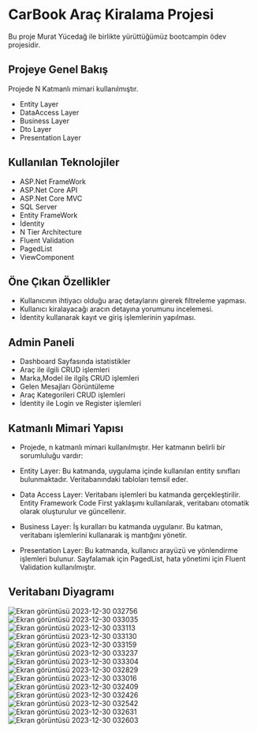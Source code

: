 # CarBook Araç Kiralama Projesi
Bu proje Murat Yücedağ ile birlikte yürüttüğümüz bootcampin ödev projesidir.
## Projeye Genel Bakış
Projede N Katmanlı mimari kullanılmıştır.

* Entity Layer
* DataAccess Layer
* Business Layer
* Dto Layer
* Presentation Layer
## Kullanılan Teknolojiler
* ASP.Net FrameWork
* ASP.Net Core API
* ASP.Net Core MVC
* SQL Server
* Entity FrameWork
* İdentity
* N Tier Architecture
* Fluent Validation
* PagedList
* ViewComponent

## Öne Çıkan Özellikler
* Kullanıcının ihtiyacı olduğu araç detaylarını girerek filtreleme yapması.
* Kullanıcı kiralayacağı aracın detayına yorumunu incelemesi.
* İdentity kullanarak kayıt ve giriş işlemlerinin yapılması.

## Admin Paneli
* Dashboard Sayfasında istatistikler
* Araç  ile ilgili CRUD işlemleri
* Marka,Model ile ilgilş CRUD işlemleri
* Gelen Mesajları Görüntüleme
* Araç Kategorileri CRUD işlemleri
* İdentity ile Login ve Register işlemleri

## Katmanlı Mimari Yapısı
* Projede, n katmanlı mimari kullanılmıştır. Her katmanın belirli bir sorumluluğu vardır:

* Entity Layer: Bu katmanda, uygulama içinde kullanılan entity sınıfları bulunmaktadır. Veritabanındaki tabloları temsil eder.

* Data Access Layer: Veritabanı işlemleri bu katmanda gerçekleştirilir. Entity Framework Code First yaklaşımı kullanılarak, veritabanı otomatik olarak oluşturulur ve güncellenir.

* Business Layer: İş kuralları bu katmanda uygulanır. Bu katman, veritabanı işlemlerini kullanarak iş mantığını yönetir.

* Presentation Layer: Bu katmanda, kullanıcı arayüzü ve yönlendirme işlemleri bulunur. Sayfalamak için PagedList, hata yönetimi için Fluent Validation kullanılmıştır.
## Veritabanı Diyagramı
![Ekran görüntüsü 2023-12-30 032756](https://github.com/Aydinmfatih/CarBook/assets/46519508/2a92af3a-30ce-45a0-aff4-f071d7553233)
![Ekran görüntüsü 2023-12-30 033035](https://github.com/Aydinmfatih/CarBook/assets/46519508/54600fab-1836-4b20-a924-24fdd2f52c41)
![Ekran görüntüsü 2023-12-30 033113](https://github.com/Aydinmfatih/CarBook/assets/46519508/c561b73e-6718-41a8-badc-129346c8d618)
![Ekran görüntüsü 2023-12-30 033130](https://github.com/Aydinmfatih/CarBook/assets/46519508/ce23c4ec-7729-41cf-a70a-a9ec22caa185)
![Ekran görüntüsü 2023-12-30 033159](https://github.com/Aydinmfatih/CarBook/assets/46519508/db981d31-689c-4816-af1d-8fb09bef7022)
![Ekran görüntüsü 2023-12-30 033237](https://github.com/Aydinmfatih/CarBook/assets/46519508/ac5a36a1-98b1-4e5b-b770-3cbb8e6def98)
![Ekran görüntüsü 2023-12-30 033304](https://github.com/Aydinmfatih/CarBook/assets/46519508/3dbeca0f-03cc-49bf-8d3b-8936f356520f)
![Ekran görüntüsü 2023-12-30 032829](https://github.com/Aydinmfatih/CarBook/assets/46519508/9b522cb2-1592-4744-bdf7-be65605a5992)
![Ekran görüntüsü 2023-12-30 033016](https://github.com/Aydinmfatih/CarBook/assets/46519508/f72022e6-7498-4f79-a47f-90094b432487)
![Ekran görüntüsü 2023-12-30 032409](https://github.com/Aydinmfatih/CarBook/assets/46519508/d13d72b3-aebd-4e4d-b234-bba1d79237f3)
![Ekran görüntüsü 2023-12-30 032426](https://github.com/Aydinmfatih/CarBook/assets/46519508/c7eba239-404c-410e-9b14-e00f954c13ff)
![Ekran görüntüsü 2023-12-30 032542](https://github.com/Aydinmfatih/CarBook/assets/46519508/60391a05-2117-4659-8d87-1f37cc743433)
![Ekran görüntüsü 2023-12-30 032631](https://github.com/Aydinmfatih/CarBook/assets/46519508/8100fee5-775c-4016-8748-4cdccd90d706)
![Ekran görüntüsü 2023-12-30 032603](https://github.com/Aydinmfatih/CarBook/assets/46519508/e1901318-d042-4b4f-a864-dba6f93e0286)



